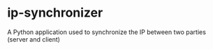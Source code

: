 # ip-synchronizer
A Python application used to synchronize the IP between two parties (server and client)
